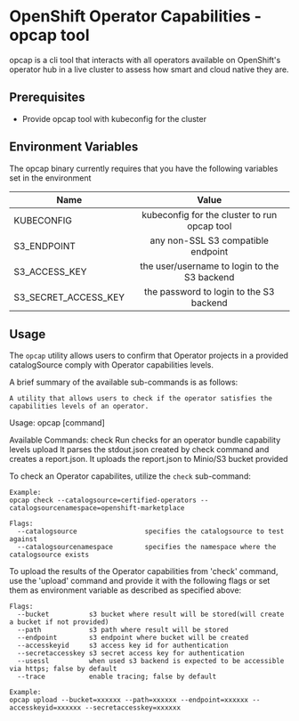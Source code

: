 # OpenShift Operator Capabilities - opcap tool

opcap is a cli tool that interacts with all operators available on OpenShift's operator hub in a live cluster to assess how smart and cloud native they are. 

## Prerequisites

- Provide opcap tool with kubeconfig for the cluster

## Environment Variables

The opcap binary currently requires that you have the following variables set in the environment

| Name                 |                    Value                      | 
|----------------------|:---------------------------------------------:|
| KUBECONFIG		       |	kubeconfig for the cluster to run opcap tool |
| S3_ENDPOINT          |  any non-SSL S3 compatible endpoint           |
| S3_ACCESS_KEY        |  the user/username to login to the S3 backend |
| S3_SECRET_ACCESS_KEY |  the password to login to the S3 backend      |

## Usage

The `opcap` utility allows users to confirm that Operator projects in a provided catalogSource
comply with Operator capabilities levels.

A brief summary of the available sub-commands is as follows:

```text
A utility that allows users to check if the operator satisfies the capabilities levels of an operator.
```

Usage:
  opcap [command]

Available Commands:
  check        Run checks for an operator bundle capability levels
  upload       It parses the stdout.json created by check command and creates a report.json. It uploads the report.json to Minio/S3 bucket provided

To check an Operator capabilites, utilize the `check` sub-command:

```text
Example:
opcap check --catalogsource=certified-operators --catalogsourcenamespace=openshift-marketplace
```


```
Flags:
  --catalogsource                 specifies the catalogsource to test against
  --catalogsourcenamespace        specifies the namespace where the catalogsource exists
```

To upload the results of the Operator capabilities from 'check' command, use the 'upload' command and provide it with the following flags or set them as environment variable as described as specified above:

```
Flags:
  --bucket          s3 bucket where result will be stored(will create a bucket if not provided)
  --path            s3 path where result will be stored
  --endpoint        s3 endpoint where bucket will be created
  --accesskeyid     s3 access key id for authentication
  --secretaccesskey s3 secret access key for authentication
  --usessl          when used s3 backend is expected to be accessible via https; false by default
  --trace           enable tracing; false by default
```

```text
Example:
opcap upload --bucket=xxxxxx --path=xxxxxx --endpoint=xxxxxx --accesskeyid=xxxxxx --secretaccesskey=xxxxxx
```